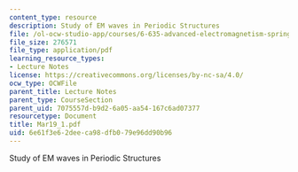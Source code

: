 ```yaml
---
content_type: resource
description: Study of EM waves in Periodic Structures
file: /ol-ocw-studio-app/courses/6-635-advanced-electromagnetism-spring-2003/6e61f3e62deeca98dfb079e96dd90b96_Mar19_1.pdf
file_size: 276571
file_type: application/pdf
learning_resource_types:
- Lecture Notes
license: https://creativecommons.org/licenses/by-nc-sa/4.0/
ocw_type: OCWFile
parent_title: Lecture Notes
parent_type: CourseSection
parent_uid: 7075557d-b9d2-6a05-aa54-167c6ad07377
resourcetype: Document
title: Mar19_1.pdf
uid: 6e61f3e6-2dee-ca98-dfb0-79e96dd90b96
---
```

Study of EM waves in Periodic Structures